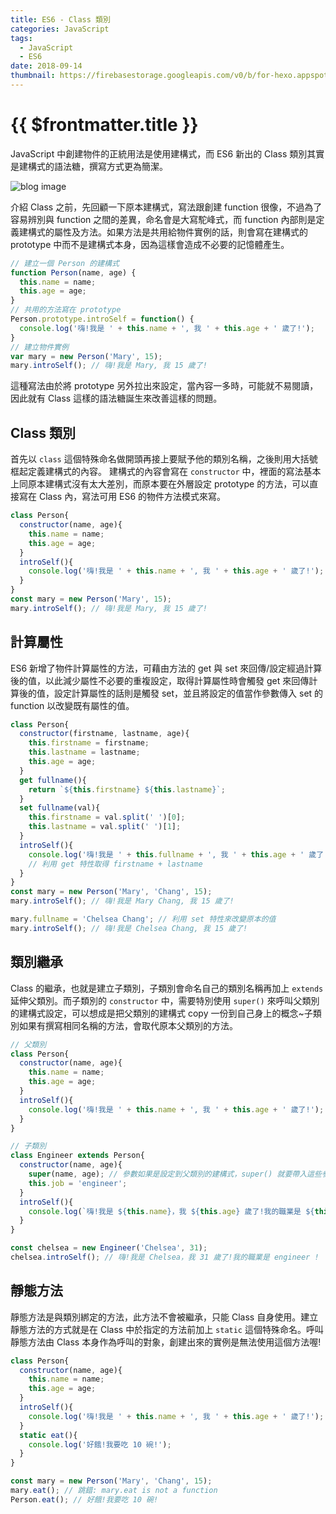 ```yaml
---
title: ES6 - Class 類別
categories: JavaScript
tags:
  - JavaScript
  - ES6
date: 2018-09-14
thumbnail: https://firebasestorage.googleapis.com/v0/b/for-hexo.appspot.com/o/20180319-js-about-javascript.jpg?alt=media&token=68f6351d-34bc-45bf-ae3f-9671da27b39d
---
```


# {{ $frontmatter.title }}

JavaScript 中創建物件的正統用法是使用建構式，而 ES6 新出的 Class 類別其實是建構式的語法糖，撰寫方式更為簡潔。

![blog image](https://firebasestorage.googleapis.com/v0/b/for-hexo.appspot.com/o/20180319-js-about-javascript.jpg?alt=media&token=68f6351d-34bc-45bf-ae3f-9671da27b39d "這個朋友必交! 關於 JavaScript 的眉眉角角")

介紹 Class 之前，先回顧一下原本建構式，寫法跟創建 function 很像，不過為了容易辨別與 function 之間的差異，命名會是大寫駝峰式，而 function 內部則是定義建構式的屬性及方法。如果方法是共用給物件實例的話，則會寫在建構式的 prototype 中而不是建構式本身，因為這樣會造成不必要的記憶體產生。
```js
// 建立一個 Person 的建構式
function Person(name, age) {
  this.name = name;
  this.age = age;
}
// 共用的方法寫在 prototype
Person.prototype.introSelf = function() {
  console.log('嗨!我是 ' + this.name + ', 我 ' + this.age + ' 歲了!');
}
// 建立物件實例
var mary = new Person('Mary', 15);
mary.introSelf(); // 嗨!我是 Mary, 我 15 歲了!
```

這種寫法由於將 prototype 另外拉出來設定，當內容一多時，可能就不易閱讀，因此就有 Class 這樣的語法糖誕生來改善這樣的問題。

## Class 類別

首先以 `class` 這個特殊命名做開頭再接上要賦予他的類別名稱，之後則用大括號框起定義建構式的內容。
建構式的內容會寫在 `constructor` 中，裡面的寫法基本上同原本建構式沒有太大差別，而原本要在外層設定 prototype 的方法，可以直接寫在 Class 內，寫法可用 ES6 的物件方法模式來寫。
```js
class Person{
  constructor(name, age){
    this.name = name;
    this.age = age;
  }
  introSelf(){
    console.log('嗨!我是 ' + this.name + ', 我 ' + this.age + ' 歲了!');
  }
}
const mary = new Person('Mary', 15);
mary.introSelf(); // 嗨!我是 Mary, 我 15 歲了!
```

## 計算屬性

ES6 新增了物件計算屬性的方法，可藉由方法的 get 與 set 來回傳/設定經過計算後的值，以此減少屬性不必要的重複設定，取得計算屬性時會觸發 get 來回傳計算後的值，設定計算屬性的話則是觸發 set，並且將設定的值當作參數傳入 set 的 function 以改變既有屬性的值。
```js
class Person{
  constructor(firstname, lastname, age){
    this.firstname = firstname;
    this.lastname = lastname;
    this.age = age;
  }
  get fullname(){
    return `${this.firstname} ${this.lastname}`;
  }
  set fullname(val){
    this.firstname = val.split(' ')[0];
    this.lastname = val.split(' ')[1];
  }
  introSelf(){
    console.log('嗨!我是 ' + this.fullname + ', 我 ' + this.age + ' 歲了!');
    // 利用 get 特性取得 firstname + lastname
  }
}
const mary = new Person('Mary', 'Chang', 15);
mary.introSelf(); // 嗨!我是 Mary Chang, 我 15 歲了!

mary.fullname = 'Chelsea Chang'; // 利用 set 特性來改變原本的值
mary.introSelf(); // 嗨!我是 Chelsea Chang, 我 15 歲了!
```

## 類別繼承
Class 的繼承，也就是建立子類別，子類別會命名自己的類別名稱再加上 `extends` 延伸父類別。而子類別的 `constructor` 中，需要特別使用 `super()` 來呼叫父類別的建構式設定，可以想成是把父類別的建構式 copy 一份到自己身上的概念~子類別如果有撰寫相同名稱的方法，會取代原本父類別的方法。
```js
// 父類別
class Person{
  constructor(name, age){
    this.name = name;
    this.age = age;
  }
  introSelf(){
    console.log('嗨!我是 ' + this.name + ', 我 ' + this.age + ' 歲了!');
  }
}

// 子類別
class Engineer extends Person{
  constructor(name, age){
    super(name, age); // 參數如果是設定到父類別的建構式，super() 就要帶入這些參數
    this.job = 'engineer';
  }
  introSelf(){
    console.log(`嗨!我是 ${this.name}，我 ${this.age} 歲了!我的職業是 ${this.job} !`);
  }
}

const chelsea = new Engineer('Chelsea', 31);
chelsea.introSelf(); // 嗨!我是 Chelsea，我 31 歲了!我的職業是 engineer !
```

## 靜態方法
靜態方法是與類別綁定的方法，此方法不會被繼承，只能 Class 自身使用。建立靜態方法的方式就是在 Class 中於指定的方法前加上 `static` 這個特殊命名。呼叫靜態方法由 Class 本身作為呼叫的對象，創建出來的實例是無法使用這個方法喔!
```js
class Person{
  constructor(name, age){
    this.name = name;
    this.age = age;
  }
  introSelf(){
    console.log('嗨!我是 ' + this.name + ', 我 ' + this.age + ' 歲了!');
  }
  static eat(){
    console.log('好餓!我要吃 10 碗!');
  }
}

const mary = new Person('Mary', 'Chang', 15);
mary.eat(); // 跳錯: mary.eat is not a function
Person.eat(); // 好餓!我要吃 10 碗!
```